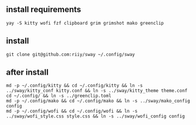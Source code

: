 ## install requirements

``` shell
yay -S kitty wofi fzf clipboard grim grimshot mako greenclip

```

## install

``` shell
git clone git@github.com:riiy/sway ~/.config/sway
```

## after install

``` shell
md -p ~/.config/kitty && cd ~/.config/kitty && ln -s ../sway/kitty_conf kitty.conf && ln -s ../sway/kitty_theme theme.conf 
cd ~/.config/ && ln -s ../greenclip.toml 
md -p ~/.config/mako && cd ~/.config/mako && ln -s ../sway/mako_config config
md -p ~/.config/wofi && cd ~/.config/wofi && ln -s ../sway/wofi_style.css style.css && ln -s ../sway/wofi_config config
```
